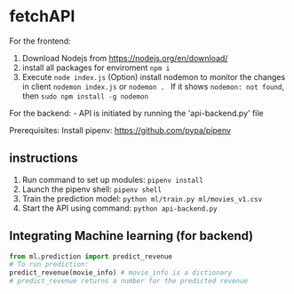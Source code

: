 # fetchAPI
For the frontend:
1. Download Nodejs from https://nodejs.org/en/download/
2. install all packages for enviroment `npm i`
3. Execute `node index.js`
(Option) install nodemon to monitor the changes in client `nodemon index.js` or `nodemon . `
If it shows `nodemon: not found`, then `sudo npm install -g nodemon`



For the backend:
    - API is initiated by running the 'api-backend.py' file
   
  Prerequisites:
  Install pipenv: https://github.com/pypa/pipenv

## instructions
1. Run command to set up modules: `pipenv install`
2. Launch the pipenv shell: `pipenv shell`
2. Train the prediction model: `python ml/train.py ml/movies_v1.csv`
3. Start the API using command: `python api-backend.py`

## Integrating Machine learning (for backend)
```python
from ml.prediction import predict_revenue
# To run prediction:
predict_revenue(movie_info) # movie_info is a dictionary
# predict_revenue returns a number for the predicted revenue
```
